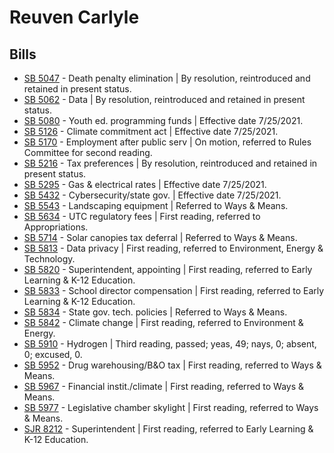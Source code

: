# Reuven Carlyle
## Bills
* [SB 5047](/bill/2021-22/sb/5047/) - Death penalty elimination | By resolution, reintroduced and retained in present status.
* [SB 5062](/bill/2021-22/sb/5062/) - Data | By resolution, reintroduced and retained in present status.
* [SB 5080](/bill/2021-22/sb/5080/) - Youth ed. programming funds | Effective date 7/25/2021.
* [SB 5126](/bill/2021-22/sb/5126/) - Climate commitment act | Effective date 7/25/2021.
* [SB 5170](/bill/2021-22/sb/5170/) - Employment after public serv | On motion, referred to Rules Committee for second reading.
* [SB 5216](/bill/2021-22/sb/5216/) - Tax preferences | By resolution, reintroduced and retained in present status.
* [SB 5295](/bill/2021-22/sb/5295/) - Gas & electrical rates | Effective date 7/25/2021.
* [SB 5432](/bill/2021-22/sb/5432/) - Cybersecurity/state gov. | Effective date 7/25/2021.
* [SB 5543](/bill/2021-22/sb/5543/) - Landscaping equipment | Referred to Ways & Means.
* [SB 5634](/bill/2021-22/sb/5634/) - UTC regulatory fees | First reading, referred to Appropriations.
* [SB 5714](/bill/2021-22/sb/5714/) - Solar canopies tax deferral | Referred to Ways & Means.
* [SB 5813](/bill/2021-22/sb/5813/) - Data privacy | First reading, referred to Environment, Energy & Technology.
* [SB 5820](/bill/2021-22/sb/5820/) - Superintendent, appointing | First reading, referred to Early Learning & K-12 Education.
* [SB 5833](/bill/2021-22/sb/5833/) - School director compensation | First reading, referred to Early Learning & K-12 Education.
* [SB 5834](/bill/2021-22/sb/5834/) - State gov. tech. policies | Referred to Ways & Means.
* [SB 5842](/bill/2021-22/sb/5842/) - Climate change | First reading, referred to Environment & Energy.
* [SB 5910](/bill/2021-22/sb/5910/) - Hydrogen | Third reading, passed; yeas, 49; nays, 0; absent, 0; excused, 0.
* [SB 5952](/bill/2021-22/sb/5952/) - Drug warehousing/B&O tax | First reading, referred to Ways & Means.
* [SB 5967](/bill/2021-22/sb/5967/) - Financial instit./climate | First reading, referred to Ways & Means.
* [SB 5977](/bill/2021-22/sb/5977/) - Legislative chamber skylight | First reading, referred to Ways & Means.
* [SJR 8212](/bill/2021-22/sjr/8212/) - Superintendent | First reading, referred to Early Learning & K-12 Education.
